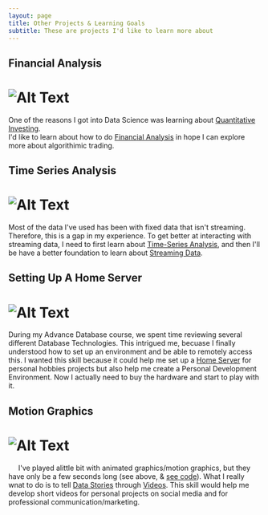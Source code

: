 ```yaml
---
layout: page
title: Other Projects & Learning Goals
subtitle: These are projects I'd like to learn more about
---
```


## Financial Analysis
# ![Alt Text][Picture 1]

  One of the reasons I got into Data Science was learning about [Quantitative Investing].  
I'd like to learn about how to do [Financial Analysis] in hope I can explore more about algorithimic trading.

## Time Series Analysis
# ![Alt Text][Picture 2]

  Most of the data I've used has been with fixed data that isn't streaming.  
Therefore, this is a gap in my experience.
To get better at interacting with streaming data, I need to first learn about [Time-Series Analysis], and then I'll be have a better foundation to learn about [Streaming Data].

## Setting Up A Home Server
# ![Alt Text][Picture 3]

  During my Advance Database course, we spent time reviewing several different Database Technologies.
This intrigued me, becuase I finally understood how to set up an environment and be able to remotely access this. 
I wanted this skill because it could help me set up a [Home Server] for personal hobbies projects but also help me create a Personal Development Environment.  Now I actually need to buy the hardware and start to play with it.

## Motion Graphics
# ![Alt Text][GIF 1]

&nbsp;&nbsp;&nbsp;&nbsp;
  I've played alittle bit with animated graphics/motion graphics, but they have only be a few seconds long (see above, & [see code]).
  What I really wnat to do is to tell [Data Stories] through [Videos].  This skill would help me develop short videos for personal projects on social media and for professional communication/marketing.

[Picture 1]: https://github.com/glatsa/glatsa.github.io/blob/master/assets/img/Financial_Analysis.jpg
[Quantitative Investing]:https://towardsdatascience.com/the-austrian-quant-my-machine-learning-trading-algorithm-outperformed-the-sp500-for-10-years-bf7ee1d6a235
[Financial Analysis]: https://towardsdatascience.com/python-for-finance-stock-portfolio-analyses-6da4c3e61054
[Picture 2]: https://github.com/glatsa/glatsa.github.io/blob/master/assets/img/Time_Series.png 
[Time-Series Analysis]: https://towardsdatascience.com/an-end-to-end-project-on-time-series-analysis-and-forecasting-with-python-4835e6bf050b 
[Streaming Data]:https://towardsdatascience.com/machine-learning-for-streaming-data-with-creme-dacf5fb469df
[Picture 3]: https://github.com/glatsa/glatsa.github.io/blob/master/assets/img/Home_Server.jpg
[Home Server]: https://towardsdatascience.com/build-and-setup-your-own-deep-learning-server-from-scratch-e771dacaa252
[GIF 1]: https://github.com/glatsa/glatsa.github.io/blob/master/assets/img/GDP_Time.gif
[see code]: https://github.com/glatsa/Graduate-School/blob/master/IST%20719/IST%20719%20Advance%20Topics%20Presentation/IST%20719%20Advance%20Topics%20Presentation%20Code.R
[Data Stories]: https://towardsdatascience.com/animated-information-graphics-4531de620ce7
[Videos]: https://towardsdatascience.com/urban-logistics-network-simulation-in-python-60b0132375f9
